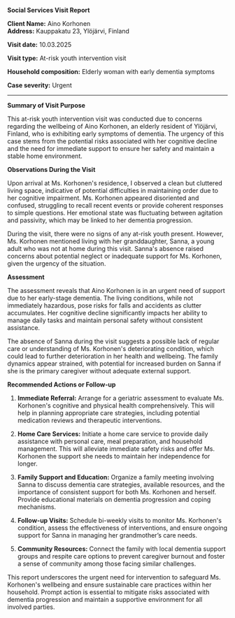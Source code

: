 **Social Services Visit Report**

**Client Name:** Aino Korhonen  
**Address:** Kauppakatu 23, Ylöjärvi, Finland  

**Visit date:** 10.03.2025

**Visit type:** At-risk youth intervention visit

**Household composition:** Elderly woman with early dementia symptoms

**Case severity:** Urgent

---

**Summary of Visit Purpose**

This at-risk youth intervention visit was conducted due to concerns regarding the wellbeing of Aino Korhonen, an elderly resident of Ylöjärvi, Finland, who is exhibiting early symptoms of dementia. The urgency of this case stems from the potential risks associated with her cognitive decline and the need for immediate support to ensure her safety and maintain a stable home environment.

**Observations During the Visit**

Upon arrival at Ms. Korhonen's residence, I observed a clean but cluttered living space, indicative of potential difficulties in maintaining order due to her cognitive impairment. Ms. Korhonen appeared disoriented and confused, struggling to recall recent events or provide coherent responses to simple questions. Her emotional state was fluctuating between agitation and passivity, which may be linked to her dementia progression.

During the visit, there were no signs of any at-risk youth present. However, Ms. Korhonen mentioned living with her granddaughter, Sanna, a young adult who was not at home during this visit. Sanna's absence raised concerns about potential neglect or inadequate support for Ms. Korhonen, given the urgency of the situation.

**Assessment**

The assessment reveals that Aino Korhonen is in an urgent need of support due to her early-stage dementia. The living conditions, while not immediately hazardous, pose risks for falls and accidents as clutter accumulates. Her cognitive decline significantly impacts her ability to manage daily tasks and maintain personal safety without consistent assistance.

The absence of Sanna during the visit suggests a possible lack of regular care or understanding of Ms. Korhonen's deteriorating condition, which could lead to further deterioration in her health and wellbeing. The family dynamics appear strained, with potential for increased burden on Sanna if she is the primary caregiver without adequate external support.

**Recommended Actions or Follow-up**

1. **Immediate Referral:** Arrange for a geriatric assessment to evaluate Ms. Korhonen's cognitive and physical health comprehensively. This will help in planning appropriate care strategies, including potential medication reviews and therapeutic interventions.

2. **Home Care Services:** Initiate a home care service to provide daily assistance with personal care, meal preparation, and household management. This will alleviate immediate safety risks and offer Ms. Korhonen the support she needs to maintain her independence for longer.

3. **Family Support and Education:** Organize a family meeting involving Sanna to discuss dementia care strategies, available resources, and the importance of consistent support for both Ms. Korhonen and herself. Provide educational materials on dementia progression and coping mechanisms.

4. **Follow-up Visits:** Schedule bi-weekly visits to monitor Ms. Korhonen's condition, assess the effectiveness of interventions, and ensure ongoing support for Sanna in managing her grandmother’s care needs.

5. **Community Resources:** Connect the family with local dementia support groups and respite care options to prevent caregiver burnout and foster a sense of community among those facing similar challenges.

This report underscores the urgent need for intervention to safeguard Ms. Korhonen's wellbeing and ensure sustainable care practices within her household. Prompt action is essential to mitigate risks associated with dementia progression and maintain a supportive environment for all involved parties.